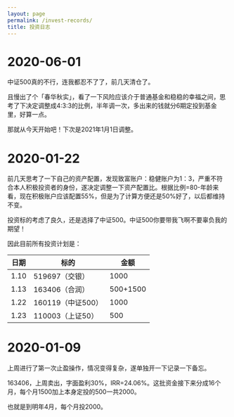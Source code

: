 ```yaml
---
layout: page
permalink: /invest-records/
title: 投资日志
---
```




# 2020-06-01

中证500真的不行，连我都忍不了了，前几天清仓了。

且慢出了个「春华秋实」，看了一下风险应该介于普通基金和稳稳的幸福之间，思考了下决定调整成4:3:3的比例，半年调一次，多出来的钱就分6期定投到基金里，好算一点。

那就从今天开始吧！下次是2021年1月1日调整。

# 2020-01-22

前几天思考了一下自己的资产配置，发现致富账户：稳健账户为1：3，严重不符合本人积极投资者的身份，遂决定调整一下资产配置比。根据比例=80-年龄来看，现在积极账户应该配置55%，但是为了计算方便还是50%好了，以后都维持不变。

投资标的考虑了良久，还是选择了中证500。中证500你要带我飞啊不要辜负我的期望！

因此目前所有投资计划是：

| 日期 | 标的              | 金额     |
| ---- | ----------------- | -------- |
| 1.10 | 519697（交银）    | 1000     |
| 1.13 | 163406（合润）    | 500+1500 |
| 1.22 | 160119（中证500） | 1000     |
| 1.23 | 110003（上证50）  | 500      |



# 2020-01-09

上周进行了第一次止盈操作，情况变得复杂，遂单独开一下记录一下备忘。

163406，上周卖出，字面盈利30%，IRR=24.06%。这批资金接下来分成16个月，每个月1500加上本身定投的500一共2000。

也就是到明年4月，每个月投2000。